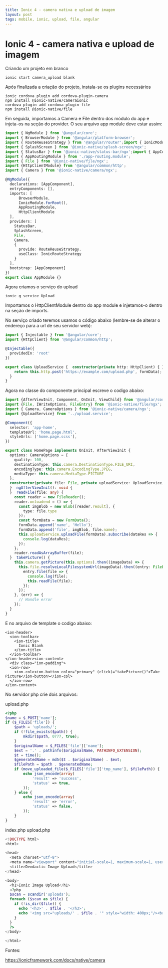 ```yaml
---
title: Ionic 4 - camera nativa e upload de imagem
layout: post
tags: mobile, ionic, upload, file, angular
---
```

# Ionic 4 - camera nativa e upload de imagem
Criando um projeto em branco

```
ionic start camera_upload blank
```

Após finalizada a criação do projeto, instala-se os plugins necessários

```
ionic cordova plugin add cordova-plugin-camera
npm install @ionic-native/cameraionic
cordova plugin add cordova-plugin-file
npm install @ionic-native/file
```
Em seguida, importamos a Camera e File dentro dos módulo do app e injeta-os na seção do provider. O seu arquivo app module deve estar assim:

```ts
import { NgModule } from '@angular/core';
import { BrowserModule } from '@angular/platform-browser';
import { RouteReuseStrategy } from '@angular/router';import { IonicModule, IonicRouteStrategy } from '@ionic/angular';
import { SplashScreen } from '@ionic-native/splash-screen/ngx';
import { StatusBar } from '@ionic-native/status-bar/ngx';import { AppComponent } from './app.component';
import { AppRoutingModule } from './app-routing.module';
import { File } from '@ionic-native/file/ngx';
import {HttpClientModule} from '@angular/common/http';
import { Camera } from '@ionic-native/camera/ngx';

@NgModule({
  declarations: [AppComponent],
  entryComponents: [],
  imports: [
      BrowserModule,
      IonicModule.forRoot(),
      AppRoutingModule,
      HttpClientModule
  ],
  providers: [
    StatusBar,
    SplashScreen,
    File,
    Camera,
    {
      provide: RouteReuseStrategy,
      useClass: IonicRouteStrategy
    }
  ],
  bootstrap: [AppComponent]
})
export class AppModule {}
```

Agora criamos o serviço do upload
```
ionic g service Upload
```

Importamos o HttpClientModule dentro do app module e injetamos-o dentro na seção de imports.

No serviço criado teremos usamos o código abaixo (lembre-se de alterar o endereço para a url de seu servidor web):

```ts
import { Injectable } from '@angular/core';
import {HttpClient} from '@angular/common/http';

@Injectable({
  providedIn: 'root'
})

export class UploadService {  constructor(private http: HttpClient) { }  uploadFile(formData) {
    return this.http.post('https://example.com/upload.php', formData);
  }
}
```

Agora no classe do componente principal escreve o codigo abaixo:

```ts
import {AfterViewInit, Component, OnInit, ViewChild} from '@angular/core';
import {File, IWriteOptions, FileEntry} from '@ionic-native/file/ngx';
import { Camera, CameraOptions } from '@ionic-native/camera/ngx';
import {UploadService} from '../upload.service';

@Component({
  selector: 'app-home',
  templateUrl: 'home.page.html',
  styleUrls: ['home.page.scss'],
})

export class HomePage implements OnInit, AfterViewInit {
  options: CameraOptions = {
    quality: 100,
    destinationType: this.camera.DestinationType.FILE_URI,
    encodingType: this.camera.EncodingType.JPEG,
    mediaType: this.camera.MediaType.PICTURE
  };
  constructor(private file: File, private uploadService: UploadService, private camera: Camera) {}  ngOnInit(): void {
  }  ngAfterViewInit(): void {
  }  readFile(file: any) {
    const reader = new FileReader();
    reader.onloadend = () => {
      const imgBlob = new Blob([reader.result], {
        type: file.type
      });
      const formData = new FormData();
      formData.append('name', 'Hello');
      formData.append('file', imgBlob, file.name);
      this.uploadService.uploadFile(formData).subscribe(dataRes => {
        console.log(dataRes);
      });
    };
    reader.readAsArrayBuffer(file);
  }  takePicture() {
    this.camera.getPicture(this.options).then((imageData) => {
      this.file.resolveLocalFilesystemUrl(imageData).then((entry: FileEntry) => {
        entry.file(file => {
          console.log(file);
          this.readFile(file);
        });
      });
    }, (err) => {
      // Handle error
    });
  }
}
```
E no arquivo de template o codigo abaixo:
```
<ion-header>
  <ion-toolbar>
    <ion-title>
      Ionic Blank
    </ion-title>
  </ion-toolbar>
</ion-header><ion-content>
  <div class="ion-padding">
  <ion-row>
    <ion-col><ion-button color="primary" (click)="takePicture()">Take Picture</ion-button></ion-col>
  </ion-row>
</ion-content>
```

No servidor php crie dois arquivos:

upload.php
```php
<?php
$name = $_POST['name'];
if ($_FILES['file']) {
    $path = 'uploads/';
    if (!file_exists($path)) {
        mkdir($path, 0777, true);
    }
    $originalName = $_FILES['file']['name'];
    $ext = '.' . pathinfo($originalName, PATHINFO_EXTENSION);
    $t = time();
    $generatedName = md5($t . $originalName) . $ext;
    $filePath = $path . $generatedName;
    if (move_uploaded_file($_FILES['file']['tmp_name'], $filePath)) {
        echo json_encode(array(
            'result' => 'success',
            'status' => true,
        ));
    } else {
        echo json_encode(array(
            'result' => 'error',
            'status' => false,
        ));
    }
}
```

index.php
upload.php
```php
<!DOCTYPE html>
<html>

<head>
  <meta charset="utf-8">
  <meta name="viewport" content="initial-scale=1, maximum-scale=1, user-scalable=no, width=device-width">
  <title>Devdactic Image Upload</title>
</head>

<body>
  <h1>Ionic Image Upload</h1>
  <?php
  $scan = scandir('uploads');
  foreach ($scan as $file) {
    if (!is_dir($file)) {
      echo '<h3>' . $file . '</h3>';
      echo '<img src="uploads/' . $file . '" style="width: 400px;"/><br />';
    }
  }
  ?>
</body>

</html>
```

Fontes:

https://ionicframework.com/docs/native/camera
